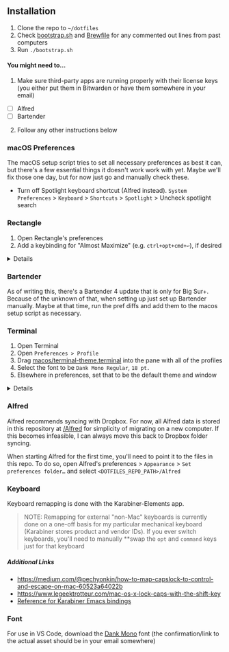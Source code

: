 ## Installation

1. Clone the repo to `~/dotfiles`
1. Check [bootstrap.sh](bootstrap.sh) and [Brewfile](Brewfile) for any commented out lines from past computers
1. Run `./bootstrap.sh`

#### You might need to...

1. Make sure third-party apps are running properly with their license keys (you either put them in Bitwarden or have them somewhere in your email)

- [ ] Alfred
- [ ] Bartender

2. Follow any other instructions below

### macOS Preferences

The macOS setup script tries to set all necessary preferences as best it can, but there's a few essential things it doesn't work work with yet. Maybe we'll fix those one day, but for now just go and manually check these.

- Turn off Spotlight keyboard shortcut (Alfred instead). `System Preferences` > `Keyboard` > `Shortcuts` > `Spotlight` > Uncheck spotlight search

### Rectangle

1. Open Rectangle's preferences
1. Add a keybinding for "Almost Maximize" (e.g. `ctrl+opt+cmd+↩`), if desired

<details>
   This is done here because this keybinding changes a plist option where it's some data array, and I don't know exactly how to modify that correctly.
</details>

### Bartender

As of writing this, there's a Bartender 4 update that is only for Big Sur+. Because of the unknown of that, when setting up just set up Bartender manually. Maybe at that time, run the pref diffs and add them to the macos setup script as necessary.

### Terminal

1. Open Terminal
1. Open `Preferences > Profile`
1. Drag [macos/terminal-theme.terminal](macos/terminal-theme.terminal) into the pane with all of the profiles
1. Select the font to be `Dank Mono Regular`, `18 pt.`
1. Elsewhere in preferences, set that to be the default theme and window

<details>
   Terminal's preferences are weird and nested, and I don't want to deal with that right now, and who knows, maybe I switch to iTerm one day 😅. So this is fine for now.
</details>

### Alfred

Alfred recommends syncing with Dropbox. For now, all Alfred data is stored in this repository at [/Alfred](/Alfred) for simplicity of migrating on a new computer. If this becomes infeasible, I can always move this back to Dropbox folder syncing.

When starting Alfred for the first time, you'll need to point it to the files in this repo. To do so, open Alfred's preferences > `Appearance` > `Set preferences folder…` and select `<DOTFILES_REPO_PATH>/Alfred`

### Keyboard

Keyboard remapping is done with the Karabiner-Elements app.

> NOTE: Remapping for external "non-Mac" keyboards is currently done on a one-off basis for my particular mechanical keyboard (Karabiner stores product and vendor IDs). If you ever switch keyboards, you'll need to manually \*\*swap the `opt` and `command` keys just for that keyboard

##### Additional Links

- https://medium.com/@pechyonkin/how-to-map-capslock-to-control-and-escape-on-mac-60523a64022b
- https://www.legeektrotteur.com/mac-os-x-lock-caps-with-the-shift-key
- [Reference for Karabiner Emacs bindings](https://github.com/drliangjin/karabiner.d)

### Font

For use in VS Code, download the [Dank Mono](https://gumroad.com/l/dank-mono) font (the confirmation/link to the actual asset should be in your email somewhere)
